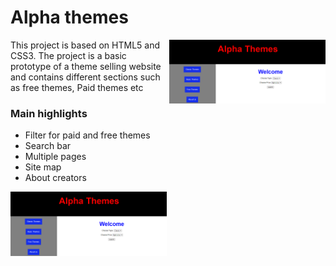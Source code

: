 <h1>Alpha themes</h1>
    <img align="right" src="https://github.com/Haider056/Alpha-Themes/blob/main/Capture1.PNG" width="250"  alt="">
    <p>This project is based on HTML5 and CSS3. The project is a basic prototype of a theme selling website 
        and contains different sections such as free themes, Paid themes etc </p>
        <h3>Main highlights</h3>
        <ul><li>Filter for paid and free themes</li>
            <li>Search bar</li>
            <li>Multiple pages</li>
            <li>Site map</li>
            <li>About creators</li>
    </ul>
    <img src="https://github.com/Haider056/Alpha-Themes/blob/main/Capture1.PNG" width="250"  alt="">
